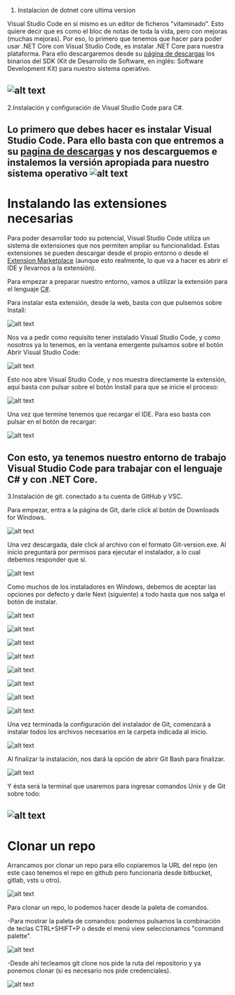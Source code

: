 1. Instalacion de dotnet core ultima version

Visual Studio Code en sí mismo es un editor de ficheros "vitaminado". Esto quiere decir que es como el bloc
de notas de toda la vida, pero con mejoras (muchas mejoras). Por eso, lo primero que tenemos que hacer
para poder usar .NET Core con Visual Studio Code, es instalar .NET Core para nuestra plataforma. Para ello
descargaremos desde su [página de descargas](https://dotnet.microsoft.com/download) los binarios del SDK (Kit de Desarrollo de Software, en
inglés: Software Development Kit) para nuestro sistema operativo.

![alt text](https://www.campusmvp.es/recursos/image.axd?picture=/2019/1T/vscode-netcore/DescargaSDKNetCore.png)
---
2.Instalación y configuración de Visual Studio Code para C#.

Lo primero que debes hacer es instalar Visual Studio Code. Para ello basta con que entremos a su [pagina de
descargas](https://code.visualstudio.com/) y nos descarguemos e instalemos la versión apropiada para nuestro sistema operativo
![alt text](https://www.campusmvp.es/recursos/image.axd?picture=/2019/1T/vscode-netcore/DescargarVSC.png)
---
# Instalando las extensiones necesarias 

Para poder desarrollar todo su potencial, Visual Studio Code utiliza un sistema de extensiones que nos
permiten ampliar su funcionalidad. Estas extensiones se pueden descargar desde el propio entorno o
desde el [Extension Marketplace](https://code.visualstudio.com/docs/editor/extension-gallery) (aunque esto realmente, lo que va a hacer es abrir el IDE y llevarnos a la
extensión).

Para empezar a preparar nuestro entorno, vamos a utilizar la extensión para el lenguaje [C#](https://marketplace.visualstudio.com/items?itemName=ms-vscode.csharp).

Para instalar esta extensión, desde la web, basta con que pulsemos sobre Install:

![alt text](https://www.campusmvp.es/recursos/image.axd?picture=/2019/1T/vscode-netcore/BotonInstall.png)

Nos va a pedir como requisito tener instalado Visual Studio Code, y como nosotros ya lo tenemos, en la ventana emergente pulsamos sobre el botón Abrir Visual Studio Code:

![alt text](https://www.campusmvp.es/recursos/image.axd?picture=/2019/1T/vscode-netcore/AbrirVSC.png)

Esto nos abre Visual Studio Code, y nos muestra directamente la extensión, aquí basta con pulsar sobre el
botón Install para que se inicie el proceso:

![alt text](https://www.campusmvp.es/recursos/image.axd?picture=/2019/1T/vscode-netcore/BotonInstallVSC.png)

Una vez que termine tenemos que recargar el IDE. Para eso basta con pulsar en el botón de recargar:

![alt text](https://www.campusmvp.es/recursos/image.axd?picture=/2019/1T/vscode-netcore/reload.png)

Con esto, ya tenemos nuestro entorno de trabajo Visual Studio Code para trabajar con el lenguaje C# y con .NET Core.
---
3.Instalación de git. conectado a tu cuenta de GitHub y VSC.

Para empezar, entra a la página de Git, darle click al botón de Downloads for Windows.

![alt text](https://miro.medium.com/max/1280/1*PPHX_iRgCFknW6AOMPGsOw.png)

Una vez descargada, dale click al archivo con el formato Git-version.exe. Al 
inicio preguntará por permisos para ejecutar el instalador, a lo cual debemos responder que sí.

![alt text](https://miro.medium.com/max/493/1*k4o9_OMmScXTL9h15Rb5SQ.png)

Como muchos de los instaladores en Windows, debemos de aceptar las
opciones por defecto y darle Next (siguiente) a todo hasta que nos salga el
botón de instalar.

![alt text](https://miro.medium.com/max/495/1*COpNZF0GQsMNZwPpScuMYA.png)

![alt text](https://miro.medium.com/max/494/1*ccXGscRzG49rBA8NwI6DnQ.png)

![alt text](https://miro.medium.com/max/495/1*SH7rKdvIea0Ob9pMbxuORA.png)

![alt text](https://miro.medium.com/max/495/1*dY-zXW1E8HEYQp5ADIp-IQ.png)

![alt text](https://miro.medium.com/max/496/1*z1DLlbMXdlPk-v2yks11fw.png)

![alt text](https://miro.medium.com/max/496/1*WqRJS0vaIQsZG3Z_MyimGg.png)

![alt text](https://miro.medium.com/max/497/1*IbRFm3WxmKDvD01JB_e_Gw.png)

![alt text](https://miro.medium.com/max/496/1*ZaCJlg0Qjvq2L5bq-lDAKA.png)

Una vez terminada la configuración del instalador de Git, comenzará a
instalar todos los archivos necesarios en la carpeta indicada al inicio.

![alt text](https://miro.medium.com/max/495/1*XYMyRItzk_HQVSoeFXmLkw.png)

Al finalizar la instalación, nos dará la opción de abrir Git Bash para finalizar.

![alt text](https://miro.medium.com/max/496/1*f5qSOOVEtmpqpxvi1Vw1WA.png)

Y ésta será la terminal que usaremos para ingresar comandos Unix y de Git sobre todo:

![alt text](https://miro.medium.com/max/1162/1*bBBa0SA-rGayFEncu-OrUQ.png)
---
# Clonar un repo 

Arrancamos por clonar un repo para ello copiaremos la URL del repo (en este caso tenemos el repo en github pero funcionaría desde bitbucket, gitlab, vsts u otro).

![alt text](https://images.squarespace-cdn.com/content/v1/56cdb491a3360cdd18de5e16/1513097378029-886CMBXT5MSNW110RGW1/ke17ZwdGBToddI8pDm48kNSgfPMYx7IKl8OhSye7_ipZw-zPPgdn4jUwVcJE1ZvWEtT5uBSRWt4vQZAgTJucoTqqXjS3CfNDSuuf31e0tVFuoGgo4HI1QbEoCcoa4dhf3rAv5eZMAZLRod4JDJ5GuB926scO3xePJoa6uVJa9B4/00_clone_repo.png?format=500w)

Para clonar un repo, lo podemos hacer desde la paleta de comandos.

-Para mostrar la paleta de comandos: podemos pulsamos la combinación de teclas CTRL+SHIFT+P o desde el menú view seleccionamos "command palette".

![alt text](https://images.squarespace-cdn.com/content/v1/56cdb491a3360cdd18de5e16/1513097503858-81UIVNA78EG1KQS96JI7/ke17ZwdGBToddI8pDm48kHqd2F6AxQlLxlroQ4qt6dDlfiSMXz2YNBs8ylwAJx2qgRUppHe6ToX8uSOdETM-XldvY_sAIyUlfjhoEMtv77H4H458gcOCs1DDQO9QqmORSPHMG2ZcdNvWi8aCu8e42pyZJLyAa-PwTe3NhAqSuyE/01_command_palette.png?format=750w)

-Desde ahí tecleamos git clone nos pide la ruta del repositorio y ya ponemos clonar (si es necesario nos pide credenciales).

![alt text](https://images.squarespace-cdn.com/content/v1/56cdb491a3360cdd18de5e16/1513097547019-95ZCFWFTASPX65AV2D7E/ke17ZwdGBToddI8pDm48kGkQGg5zSUF3GofhiBY7DCZZw-zPPgdn4jUwVcJE1ZvWQUxwkmyExglNqGp0IvTJZamWLI2zvYWH8K3-s_4yszcp2ryTI0HqTOaaUohrI8PIWK0PTuZwDUiM7jdqNYuTzV2JHljLSAixtYBZKAp4rlc/02_clone_repo.gif?format=1000w)
